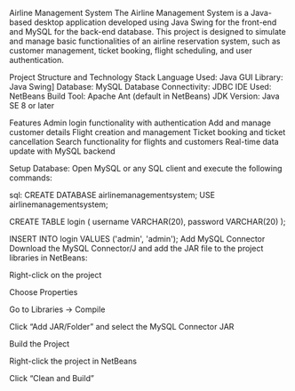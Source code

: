Airline Management System
The Airline Management System is a Java-based desktop application developed using Java Swing for the front-end and MySQL for the back-end database. This project is designed to simulate and manage basic functionalities of an airline reservation system, such as customer management, ticket booking, flight scheduling, and user authentication.

Project Structure and Technology Stack
Language Used: Java
GUI Library: Java Swing]
Database: MySQL
Database Connectivity: JDBC
IDE Used: NetBeans
Build Tool: Apache Ant (default in NetBeans)
JDK Version: Java SE 8 or later

Features
Admin login functionality with authentication
Add and manage customer details
Flight creation and management
Ticket booking and ticket cancellation
Search functionality for flights and customers
Real-time data update with MySQL backend

Setup Database:
Open MySQL or any SQL client and execute the following commands:

sql:
CREATE DATABASE airlinemanagementsystem;
USE airlinemanagementsystem;

CREATE TABLE login (
    username VARCHAR(20),
    password VARCHAR(20)
);

INSERT INTO login VALUES ('admin', 'admin');
Add MySQL Connector
Download the MySQL Connector/J and add the JAR file to the project libraries in NetBeans:

Right-click on the project

Choose Properties

Go to Libraries → Compile

Click “Add JAR/Folder” and select the MySQL Connector JAR

Build the Project

Right-click the project in NetBeans

Click “Clean and Build”

